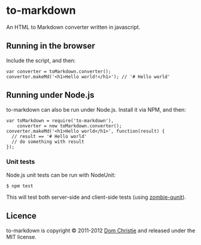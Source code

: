 # to-markdown

An HTML to Markdown converter written in javascript.

## Running in the browser

Include the script, and then:

    var converter = toMarkdown.converter();
    converter.makeMd('<h1>Hello world!</h1>'); // '# Hello world'

## Running under Node.js

to-markdown can also be run under Node.js. Install it via NPM, and then:

    var toMarkdown = require('to-markdown'),
        converter = new toMarkdown.converter();
    converter.makeMd('<h1>Hello world</h1>', function(result) {
      // result == '# Hello world'
      // do something with result
    });

### Unit tests

Node.js unit tests can be run with NodeUnit:

    $ npm test

This will test both server-side and client-side tests (using [zombie-qunit](https://github.com/bergie/zombie-qunit)).

## Licence

to-markdown is copyright &copy; 2011-2012 [Dom Christie](http://domchristie.co.uk) and released under the MIT license.
